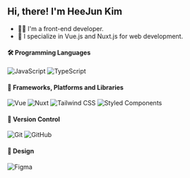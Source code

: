 ## Hi, there! I'm HeeJun Kim
- 🧑‍💻 I'm a front-end developer.
- 🔭 I specialize in Vue.js and Nuxt.js for web development.

#### 🛠 Programming Languages 
![JavaScript](https://img.shields.io/badge/javascript-%23323330.svg?style=for-the-badge&logo=javascript&logoColor=%23F7DF1E) ![TypeScript](https://img.shields.io/badge/typescript-%23007ACC.svg?style=for-the-badge&logo=typescript&logoColor=white)

#### 🧩 Frameworks, Platforms and Libraries 
![Vue](https://img.shields.io/badge/Vue-%2320232a.svg?style=for-the-badge&logo=vuedotjs&logoColor=%#4FC08D) ![Nuxt](https://img.shields.io/badge/Nuxt-black?style=for-the-badge&logo=nuxtdotjs&logoColor=#00DC82) ![Tailwind CSS](https://img.shields.io/badge/Tailwind-08298A.svg?style=for-the-badge&logo=tailwindcss&logoColor=#06B6D4)
 ![Styled Components](https://img.shields.io/badge/styled--components-DB7093?style=for-the-badge&logo=styled-components&logoColor=white)

#### 🎯 Version Control 
![Git](https://img.shields.io/badge/git-%23F05033.svg?style=for-the-badge&logo=git&logoColor=white) ![GitHub](https://img.shields.io/badge/github-%23121011.svg?style=for-the-badge&logo=github&logoColor=white)

#### 🎨 Design 
![Figma](https://img.shields.io/badge/figma-%23F24E1E.svg?style=for-the-badge&logo=figma&logoColor=white)

